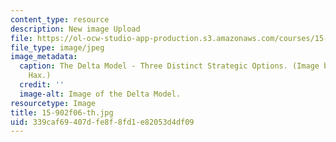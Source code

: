 ```yaml
---
content_type: resource
description: New image Upload
file: https://ol-ocw-studio-app-production.s3.amazonaws.com/courses/15-902-strategic-management-i-fall-2006/339caf69407dfe8f8fd1e82053d4df09_15-902f06-th.jpg
file_type: image/jpeg
image_metadata:
  caption: The Delta Model - Three Distinct Strategic Options. (Image by Prof. Arnoldo
    Hax.)
  credit: ''
  image-alt: Image of the Delta Model.
resourcetype: Image
title: 15-902f06-th.jpg
uid: 339caf69-407d-fe8f-8fd1-e82053d4df09
---
```

